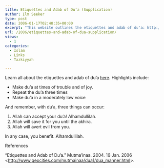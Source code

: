 ```yaml
---
title: Etiquettes and Adab of Du’a (Supplication)
author: Ilm Seeker
type: post
date: 2006-01-17T02:48:35+00:00
excerpt: "This website outlines the etiquettes and adab of du'a: http://www.geocities.com/mutmainaa/dua1/dua_manner.html."
url: /2006/etiquettes-and-adab-of-dua-supplication/
views:
  - 1
categories:
  - Islam
  - Links
  - Tazkiyyah

---
```

Learn all about the etiquettes and adab of du&#8217;a [here][1]. Highlights include:

  * Make du&#8217;a at times of trouble and of joy.
  * Repeat the du&#8217;a three times
  * Make du&#8217;a in a moderately low voice

And remember, with du&#8217;a, three things can occur:

  1. Allah can accept your du&#8217;a! Alhamdullilah.
  2. Allah will save it for you until the <span class="foreignWords">akhira</span>.
  3. Allah will avert evil from you.

In any case, you benefit. Alhamdullilah.

<div id="referencesTitle">
  References
</div>

<p class="reference">
  &#8220;Etiquettes and Adab of Du&#8217;a.&#8221; Mutma&#8217;inaa. 2004. 16 Jan. 2006 <<a href="http://www.geocities.com/mutmainaa/dua1/dua_manner.html">http://www.geocities.com/mutmainaa/dua1/dua_manner.html</a>>.
</p>

 [1]: http://www.geocities.com/mutmainaa/dua1/dua_manner.html